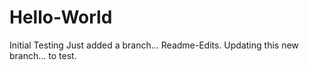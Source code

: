 # Hello-World
Initial Testing
Just added a branch... Readme-Edits.
Updating this new branch... to test.
